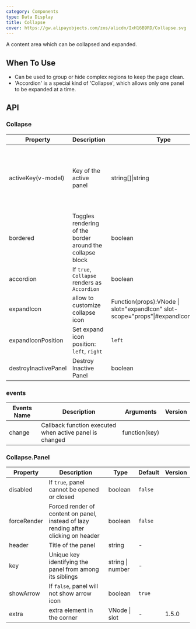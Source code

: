 ```yaml
---
category: Components
type: Data Display
title: Collapse
cover: https://gw.alipayobjects.com/zos/alicdn/IxH16B9RD/Collapse.svg
---
```


A content area which can be collapsed and expanded.

## When To Use

- Can be used to group or hide complex regions to keep the page clean.
- 'Accordion' is a special kind of 'Collapse', which allows only one panel to be expanded at a time.

## API

### Collapse

| Property | Description | Type | Default | Version |
| --- | --- | --- | --- | --- |
| activeKey(v-model) | Key of the active panel | string\[]\|string | No default value. In `accordion` mode, it's the key of the first panel. |  |
| bordered | Toggles rendering of the border around the collapse block | boolean | `true` |  |
| accordion | If `true`, `Collapse` renders as `Accordion` | boolean | `false` |  |
| expandIcon | allow to customize collapse icon | Function(props):VNode \| slot="expandIcon" slot-scope="props"\|#expandIcon="props" |  |
| expandIconPosition | Set expand icon position: `left`, `right` | `left` | - | 1.5.0 |
| destroyInactivePanel | Destroy Inactive Panel | boolean | `false` |  |

### events

| Events Name | Description                                             | Arguments     | Version |
| ----------- | ------------------------------------------------------- | ------------- | ------- |
| change      | Callback function executed when active panel is changed | function(key) |         |

### Collapse.Panel

| Property | Description | Type | Default | Version |
| --- | --- | --- | --- | --- |
| disabled | If `true`, panel cannot be opened or closed | boolean | `false` |  |
| forceRender | Forced render of content on panel, instead of lazy rending after clicking on header | boolean | `false` |  |
| header | Title of the panel | string | - |  |
| key | Unique key identifying the panel from among its siblings | string \| number | - |  |
| showArrow | If `false`, panel will not show arrow icon | boolean | `true` |  |
| extra | extra element in the corner | VNode \| slot | - | 1.5.0 |
